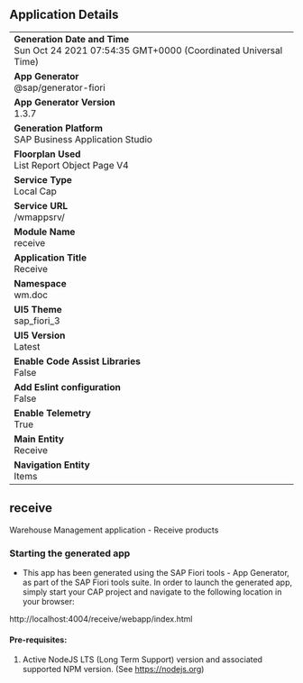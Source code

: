 ## Application Details
|               |
| ------------- |
|**Generation Date and Time**<br>Sun Oct 24 2021 07:54:35 GMT+0000 (Coordinated Universal Time)|
|**App Generator**<br>@sap/generator-fiori|
|**App Generator Version**<br>1.3.7|
|**Generation Platform**<br>SAP Business Application Studio|
|**Floorplan Used**<br>List Report Object Page V4|
|**Service Type**<br>Local Cap|
|**Service URL**<br>/wmappsrv/
|**Module Name**<br>receive|
|**Application Title**<br>Receive|
|**Namespace**<br>wm.doc|
|**UI5 Theme**<br>sap_fiori_3|
|**UI5 Version**<br>Latest|
|**Enable Code Assist Libraries**<br>False|
|**Add Eslint configuration**<br>False|
|**Enable Telemetry**<br>True|
|**Main Entity**<br>Receive|
|**Navigation Entity**<br>Items|

## receive

Warehouse Management application - Receive products

### Starting the generated app

-   This app has been generated using the SAP Fiori tools - App Generator, as part of the SAP Fiori tools suite.  In order to launch the generated app, simply start your CAP project and navigate to the following location in your browser:

http://localhost:4004/receive/webapp/index.html

#### Pre-requisites:

1. Active NodeJS LTS (Long Term Support) version and associated supported NPM version.  (See https://nodejs.org)



